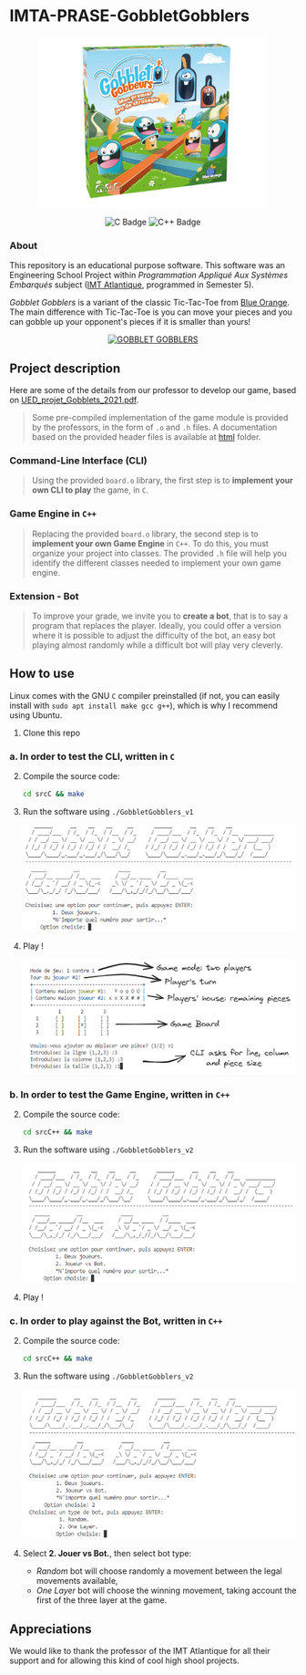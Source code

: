 # IMTA-PRASE-GobbletGobblers

<div align="center">
<img src=assets\GobbletGobblers-3DBox.png height="300px" width="auto">

![C Badge](https://img.shields.io/badge/C-A8B9CC?logo=C&logoColor=fff&style=flat)
![C++ Badge](https://img.shields.io/badge/C++-00599C?style=flat&logo=C%2B%2B&logoColor=white)
</div>

### About

This repository is an educational purpose software. This software was an Engineering School Project within _Programmation Appliqué Aux Systèmes Embarqués_ subject ([IMT Atlantique](https://www.imt-atlantique.fr/fr), programmed in Semester 5).

_Gobblet Gobblers_ is a variant of the classic Tic-Tac-Toe from [Blue Orange](https://blueorangegames.eu/en/games/gobblet-gobblers). The main difference with Tic-Tac-Toe is you can move your pieces and you can gobble up your opponent's pieces if it is smaller than yours! 

<div align="center">

[![GOBBLET GOBBLERS](https://img.youtube.com/vi/F8F29jfZBRo/0.jpg)](https://www.youtube.com/watch?v=F8F29jfZBRo)

</div>

## Project description

Here are some of the details from our professor to develop our game, based on [UED_projet_Gobblets_2021.pdf](UED_projet_Gobblets_2021.pdf).

> Some pre-compiled implementation of the game module is provided by the professors, in the form of `.o` and `.h` files. A documentation based on the provided header files is available at [html](html) folder. 

### Command-Line Interface (CLI)

> Using the provided `board.o` library, the first step is to **implement your own CLI to play** the game, in `C`. 

### Game Engine in `C++`

> Replacing the provided `board.o` library, the second step is to **implement your own Game Engine** in `C++`. To do this, you must organize your project into classes. The provided `.h` file will help you identify the different classes needed to implement your own game engine.

### Extension - Bot

> To improve your grade, we invite you to **create a bot**, that is to say a program that replaces the player. Ideally, you could offer a version where it is possible to adjust the difficulty of the bot, an easy bot playing almost randomly while a difficult bot will play very cleverly.

## How to use

Linux comes with the GNU `C` compiler preinstalled (if not, you can easily install with `sudo apt install make gcc g++`), which is why I recommend using Ubuntu. 

1. Clone this repo

### a. In order to test the CLI, written in `C`

2. Compile the source code: 
    ```bash
    cd srcC && make
    ```
3. Run the software using `./GobbletGobblers_v1`

    ![GobbletGobblers_v1](assets/GobbletGobblers_v1.png)
5. Play !

    ![GobbletGobblers_v1_play](assets/GobbletGobblers_v1_play_explained.png)

### b. In order to test the Game Engine, written in `C++`

2. Compile the source code: 
    ```bash
    cd srcC++ && make
    ```
3. Run the software using `./GobbletGobblers_v2`

    ![GobbletGobblers_v2](assets/GobbletGobblers_v2.png)
4. Play !

### c. In order to play against the Bot, written in `C++`
2. Compile the source code: 
    ```bash
    cd srcC++ && make
    ```
3. Run the software using `./GobbletGobblers_v2`

    ![GobbletGobblers_v2](assets/GobbletGobblers_v3.png)
4. Select **2. Jouer vs Bot.**, then select bot type: 
    - _Random_ bot will choose randomly a movement between the legal movements available, 
    - _One Layer_ bot will choose the winning movement, taking account the first of the three layer at the game. 

## Appreciations

We would like to thank the professor of the IMT Atlantique for all their support and for allowing this kind of cool high shool projects. 
